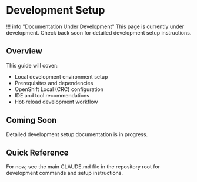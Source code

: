 # Development Setup

!!! info "Documentation Under Development"
    This page is currently under development. Check back soon for detailed development setup instructions.

## Overview

This guide will cover:

- Local development environment setup
- Prerequisites and dependencies
- OpenShift Local (CRC) configuration
- IDE and tool recommendations
- Hot-reload development workflow

## Coming Soon

Detailed development setup documentation is in progress.

## Quick Reference

For now, see the main CLAUDE.md file in the repository root for development commands and setup instructions.
